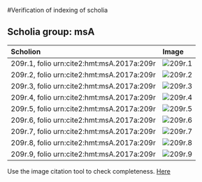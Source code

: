 #Verification of indexing of scholia



## Scholia group: msA 

| Scholion     | Image     |
| :------------- | :------------- |
| 209r.1, folio urn:cite2:hmt:msA.2017a:209r | ![209r.1](http://www.homermultitext.org/iipsrv?OBJ=IIP,1.0&FIF=/project/homer/pyramidal/VenA/VA209RN_0380.tif&RGN=0.6144,0.3314,0.1852,0.1696&WID=800&CVT=JPEG) | 
| 209r.2, folio urn:cite2:hmt:msA.2017a:209r | ![209r.2](http://www.homermultitext.org/iipsrv?OBJ=IIP,1.0&FIF=/project/homer/pyramidal/VenA/VA209RN_0380.tif&RGN=0.6153,0.4997,0.1931,0.04965&WID=800&CVT=JPEG) | 
| 209r.3, folio urn:cite2:hmt:msA.2017a:209r | ![209r.3](http://www.homermultitext.org/iipsrv?OBJ=IIP,1.0&FIF=/project/homer/pyramidal/VenA/VA209RN_0380.tif&RGN=0.6172,0.5454,0.2039,0.09668&WID=800&CVT=JPEG) | 
| 209r.4, folio urn:cite2:hmt:msA.2017a:209r | ![209r.4](http://www.homermultitext.org/iipsrv?OBJ=IIP,1.0&FIF=/project/homer/pyramidal/VenA/VA209RN_0380.tif&RGN=0.6150,0.6400,0.2167,0.05159&WID=800&CVT=JPEG) | 
| 209r.5, folio urn:cite2:hmt:msA.2017a:209r | ![209r.5](http://www.homermultitext.org/iipsrv?OBJ=IIP,1.0&FIF=/project/homer/pyramidal/VenA/VA209RN_0380.tif&RGN=0.1802,0.6858,0.6244,0.05394&WID=800&CVT=JPEG) | 
| 209r.6, folio urn:cite2:hmt:msA.2017a:209r | ![209r.6](http://www.homermultitext.org/iipsrv?OBJ=IIP,1.0&FIF=/project/homer/pyramidal/VenA/VA209RN_0380.tif&RGN=0.1752,0.7275,0.6269,0.02822&WID=800&CVT=JPEG) | 
| 209r.7, folio urn:cite2:hmt:msA.2017a:209r | ![209r.7](http://www.homermultitext.org/iipsrv?OBJ=IIP,1.0&FIF=/project/homer/pyramidal/VenA/VA209RN_0380.tif&RGN=0.1724,0.7407,0.6419,0.04205&WID=800&CVT=JPEG) | 
| 209r.8, folio urn:cite2:hmt:msA.2017a:209r | ![209r.8](http://www.homermultitext.org/iipsrv?OBJ=IIP,1.0&FIF=/project/homer/pyramidal/VenA/VA209RN_0380.tif&RGN=0.1724,0.7407,0.6419,0.04205&WID=800&CVT=JPEG) | 
| 209r.9, folio urn:cite2:hmt:msA.2017a:209r | ![209r.9](http://www.homermultitext.org/iipsrv?OBJ=IIP,1.0&FIF=/project/homer/pyramidal/VenA/VA209RN_0380.tif&RGN=0.1752,0.7741,0.6358,0.03416&WID=800&CVT=JPEG) | 


Use the image citation tool to check completeness.
[Here](http://www.homermultitext.org/ict2/?urn=urn:cite2:hmt:vaimg.2017a:VA209RN_0380@0.6144,0.3314,0.1852,0.1696&urn=urn:cite2:hmt:vaimg.2017a:VA209RN_0380@0.6153,0.4997,0.1931,0.04965&urn=urn:cite2:hmt:vaimg.2017a:VA209RN_0380@0.6172,0.5454,0.2039,0.09668&urn=urn:cite2:hmt:vaimg.2017a:VA209RN_0380@0.6150,0.6400,0.2167,0.05159&urn=urn:cite2:hmt:vaimg.2017a:VA209RN_0380@0.1802,0.6858,0.6244,0.05394&urn=urn:cite2:hmt:vaimg.2017a:VA209RN_0380@0.1752,0.7275,0.6269,0.02822&urn=urn:cite2:hmt:vaimg.2017a:VA209RN_0380@0.1724,0.7407,0.6419,0.04205&urn=urn:cite2:hmt:vaimg.2017a:VA209RN_0380@0.1724,0.7407,0.6419,0.04205&urn=urn:cite2:hmt:vaimg.2017a:VA209RN_0380@0.1752,0.7741,0.6358,0.03416)
